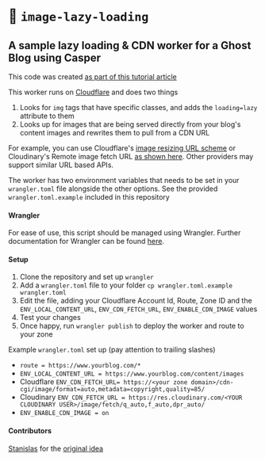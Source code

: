 # 👷 `image-lazy-loading` 
## A sample lazy loading & CDN worker for a Ghost Blog using Casper

This code was created [as part of this tutorial article](https://www.paolotagliaferri.com/how-to-make-ghost-blog-super-fast-page-experience/)

This worker runs on [Cloudflare](https://workers.cloudflare.com/) and does two things

1. Looks for `img` tags that have specific classes, and adds the `loading=lazy` attribute to them
2. Looks up for images that are being served directly from your blog's content images and rewrites them to pull from a CDN URL

For example, you can use Cloudflare's [image resizing URL scheme](https://developers.cloudflare.com/images/about) or Cloudinary's Remote image fetch URL [as shown here](https://cloudinary.com/documentation/fetch_remote_images#remote_image_fetch_url). Other providers may support similar URL based APIs.

The worker has two environment variables that needs to be set in your `wrangler.toml` file alongside the other options.
See the provided `wrangler.toml.example` included in this repository

#### Wrangler

For ease of use, this script should be managed using Wrangler.
Further documentation for Wrangler can be found [here](https://developers.cloudflare.com/workers/tooling/wrangler).

#### Setup

1. Clone the repository and set up `wrangler`
2. Add a `wrangler.toml` file to your folder `cp wrangler.toml.example wrangler.toml`
3. Edit the file, adding your Cloudflare Account Id, Route, Zone ID and the `ENV_LOCAL_CONTENT_URL`, `ENV_CDN_FETCH_URL`, `ENV_ENABLE_CDN_IMAGE` values
4. Test your changes
5. Once happy, run `wrangler publish` to deploy the worker and route to your zone

Example `wrangler.toml` set up (pay attention to trailing slashes)
* `route = https://www.yourblog.com/*` 
* `ENV_LOCAL_CONTENT_URL = https://www.yourblog.com/content/images`
* Cloudflare `ENV_CDN_FETCH_URL= https://<your zone domain>/cdn-cgi/image/format=auto,metadata=copyright,quality=85/`
* Cloudinary `ENV_CDN_FETCH_URL = https://res.cloudinary.com/<YOUR CLOUDINARY USER>/image/fetch/q_auto,f_auto,dpr_auto/`
* `ENV_ENABLE_CDN_IMAGE = on`


#### Contributors

[Stanislas](https://github.com/angristan/) for the [original idea](https://stanislas.blog/2020/05/native-image-lazy-loading-ghost-cloudflare-worker/) 
